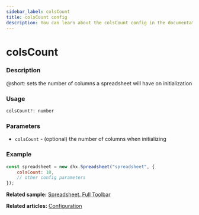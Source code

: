 ```yaml
---
sidebar_label: colsCount
title: colsCount config
description: You can learn about the colsCount config in the documentation of the DHTMLX JavaScript Spreadsheet library. Browse developer guides and API reference, try out code examples and live demos, and download a free 30-day evaluation version of DHTMLX Spreadsheet.
---
```


# colsCount

### Description

@short: sets the number of columns a spreadsheet will have on initialization

### Usage

~~~jsx
colsCount?: number
~~~

### Parameters

- `colsCount` - (optional) the number of columns when initializing

### Example

~~~jsx {2}
const spreadsheet = new dhx.Spreadsheet("spreadsheet", {
	colsCount: 10,
    // other config parameters
});
~~~

**Related sample:** [Spreadsheet. Full Toolbar](https://snippet.dhtmlx.com/kpm017nx)

**Related articles:** [Configuration](configuration.md#number-of-rows-and-columns)

